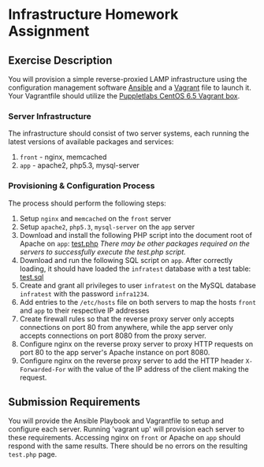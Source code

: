 # Infrastructure Homework Assignment


## Exercise Description
You will provision a simple reverse-proxied LAMP infrastructure using the configuration management software [Ansible](http://www.ansible.com/home) and a [Vagrant](http://www.vagrantup.com/) file to launch it. Your Vagrantfile should utilize the [Puppletlabs CentOS 6.5 Vagrant box](http://puppet-vagrant-boxes.puppetlabs.com/centos-65-x64-virtualbox-nocm.box).

### Server Infrastructure
The infrastructure should consist of two server systems, each running the latest versions of available packages and services:

1. `front` - nginx, memcached
2. `app` - apache2, php5.3, mysql-server

### Provisioning & Configuration Process
The process should perform the following steps:

1. Setup `nginx` and `memcached` on the `front` server
2. Setup `apache2`, `php5.3`, `mysql-server` on the `app` server
3. Download and install the following PHP script into the document root of
Apache on `app`:
[test.php](https://github.com/WarbyParker/homework/blob/master/infrastructure/test.php)
_There may be other packages required on the servers to successfully execute the
test.php script._
4. Download and run the following SQL script on `app`.  After correctly loading,
it should have loaded the `infratest` database with a test table:
[test.sql](https://github.com/WarbyParker/homework/blob/master/infrastructure/test.sql)
5. Create and grant all privileges to user `infratest` on the MySQL database
`infratest` with the password `infra1234`.
6. Add entries to the `/etc/hosts` file on both servers to map the hosts `front`
and `app` to their respective IP addresses
7. Create firewall rules so that the reverse proxy server only accepts
connections on port 80 from anywhere, while the app server only accepts
connections on port 8080 from the proxy server.
8. Configure nginx on the reverse proxy server to proxy HTTP requests on port 80
to the app server's Apache instance on port 8080.
9. Configure nginx on the reverse proxy server to add the HTTP header
`X-Forwarded-For` with the value of the IP address of the client making the
request.

## Submission Requirements

You will provide the Ansible Playbook and Vagrantfile to setup and
configure each server.  Running 'vagrant up' will provision each server
to these requirements.  Accessing nginx on `front` or Apache on `app` should
respond with the same results.  There should be no errors on the resulting
`test.php` page.